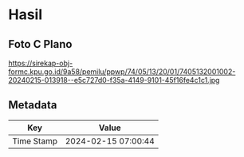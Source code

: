 # Hasil

## Foto C Plano

https://sirekap-obj-formc.kpu.go.id/9a58/pemilu/ppwp/74/05/13/20/01/7405132001002-20240215-013918--e5c727d0-f35a-4149-9101-45f16fe4c1c1.jpg


## Metadata

| Key        | Value               |
| ---------- | ------------------- |
| Time Stamp | 2024-02-15 07:00:44 |



